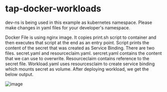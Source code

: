# tap-docker-workloads

dev-ns is being used in this example as kubernetes namespace. Please make changes in yaml files for your developer's namespace.

Docker File is using nginx image. It copies print.sh script to container and then executes that script at the end as an entry point. Script prints the content of the secret that was created as Service Binding.
There are two files. 
secret.yaml and resourceclaim.yaml. sercret.yaml contains the content that we can use to overwrite. Resourceclaim contains reference to the secret file. Workload.yaml uses resourcesclaim to create service binding which mounts secret as volume.
After deploying workload, we get the below output.

![image](https://github.com/jkhan24558/tap-docker-workloads/assets/52003763/bdff796a-b0fd-4bca-8557-260dde1023bd)
